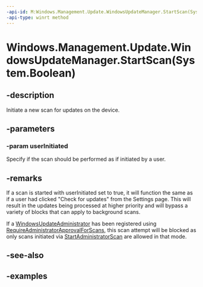 ```yaml
---
-api-id: M:Windows.Management.Update.WindowsUpdateManager.StartScan(System.Boolean)
-api-type: winrt method
---
```


# Windows.Management.Update.WindowsUpdateManager.StartScan(System.Boolean)

<!--
public void StartScan (bool userInitiated);
-->


## -description
Initiate a new scan for updates on the device.

## -parameters

### -param userInitiated
Specify if the scan should be performed as if initiated by a user.

## -remarks
If a scan is started with userInitiated set to true, it will function the same as if a user had clicked "Check for updates" from the Settings page. This will result in the updates being processed at higher priority and will bypass a variety of blocks that can apply to background scans.

If a [WindowsUpdateAdministrator](./windowsupdateadministrator.md) has been registered using [RequireAdministratorApprovalForScans](./windowsupdateadministratoroptions.md), this scan attempt will be blocked as only scans initiated via [StartAdministratorScan](./windowsupdateadministrator_startadministratorscan_459526238.md) are allowed in that mode.

## -see-also

## -examples


